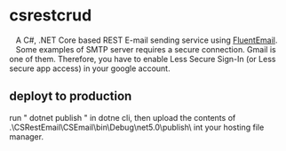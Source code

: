 # csrestcrud
&nbsp;&nbsp;&nbsp;A C#, .NET Core based REST E-mail sending service using <a href="https://github.com/lukencode/FluentEmail">FluentEmail</a>.<br/>
&nbsp;&nbsp;&nbsp;Some examples of SMTP server requires a secure connection. Gmail is one of them. Therefore, you have to enable Less Secure Sign-In (or Less secure app access) in your google account.

## deployt to production
run " dotnet publish " in dotne cli, then upload the contents of .\CSRestEmail\CSEmail\bin\Debug\net5.0\publish\ int your hosting file manager.